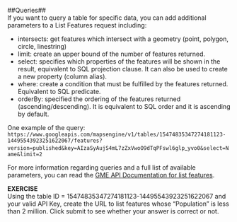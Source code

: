 ##Queries##  
If you want to query a table for specific data, you can add additional parameters to a List Features request including:  

* intersects: get features which intersect with a geometry (point, polygon, circle, linestring)
* limit: create an upper bound of the number of features returned.
* select: specifies which properties of the features will be shown in the result, equivalent to SQL projection clause. It can also be used to create a new property (column alias).
* where: create a condition that must be fulfilled by the features returned. Equivalent to SQL predicate.
* orderBy: specified the ordering of the features returned (ascending/descending). It is equivalent to SQL order and it is ascending by default.  

One example of the query: `https://www.googleapis.com/mapsengine/v1/tables/15474835347274181123-14495543923251622067/features?version=published&key=AIzaSyAujS4mL7zZxVwoO9dTqPFswl6glp`_`yvo0&select=Name&limit=2`

For more information regarding queries and a full list of available parameters, you can read the [GME API Documentation for list features](https://developers.google.com/maps-engine/documentation/read).

**EXERCISE**  
Using the table ID = 15474835347274181123-14495543923251622067 and your valid API Key, create the URL to list features whose “Population” is less than 2 million. Click submit to see whether your answer is correct or not.